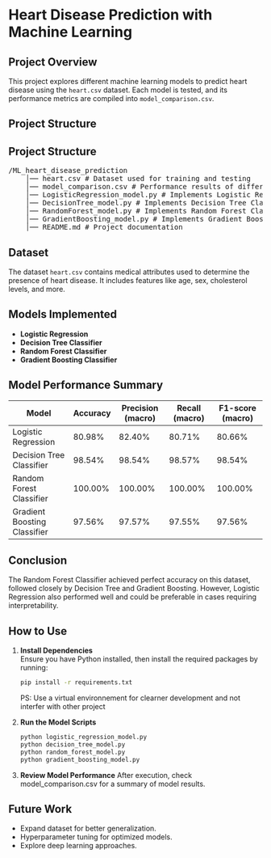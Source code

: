 # Heart Disease Prediction with Machine Learning

## Project Overview
This project explores different machine learning models to predict heart disease using the `heart.csv` dataset. Each model is tested, and its performance metrics are compiled into `model_comparison.csv`.

## Project Structure
## Project Structure
<pre>
/ML_heart_disease_prediction  
    │── heart.csv # Dataset used for training and testing  
    │── model_comparison.csv # Performance results of different models  
    │── LogisticRegression_model.py # Implements Logistic Regression  
    │── DecisionTree_model.py # Implements Decision Tree Classifier  
    │── RandomForest_model.py # Implements Random Forest Classifier  
    │── GradientBoosting_model.py # Implements Gradient Boosting  
    │── README.md # Project documentation  
</pre>
## Dataset
The dataset `heart.csv` contains medical attributes used to determine the presence of heart disease. It includes features like age, sex, cholesterol levels, and more.

## Models Implemented
- **Logistic Regression**
- **Decision Tree Classifier**
- **Random Forest Classifier**
- **Gradient Boosting Classifier**

## Model Performance Summary
| Model                         | Accuracy | Precision (macro) | Recall (macro) | F1-score (macro) |
|--------------------------------|----------|------------------|---------------|----------------|
| Logistic Regression            | 80.98%   | 82.40%           | 80.71%        | 80.66%         |
| Decision Tree Classifier       | 98.54%   | 98.54%           | 98.57%        | 98.54%         |
| Random Forest Classifier       | 100.00%  | 100.00%          | 100.00%       | 100.00%        |
| Gradient Boosting Classifier   | 97.56%   | 97.57%           | 97.55%        | 97.56%         |

## Conclusion
The Random Forest Classifier achieved perfect accuracy on this dataset, followed closely by Decision Tree and Gradient Boosting. However, Logistic Regression also performed well and could be preferable in cases requiring interpretability.

## How to Use
1. **Install Dependencies**  
   Ensure you have Python installed, then install the required packages by running:
   ```sh
   pip install -r requirements.txt
   ```
   PS: Use a virtual environnement for clearner development and not interfer with other project
2. **Run the Model Scripts**
    ```sh
    python logistic_regression_model.py
    python decision_tree_model.py
    python random_forest_model.py
    python gradient_boosting_model.py
   ```

3. **Review Model Performance**
    After execution, check model_comparison.csv for a summary of model results.

## Future Work
- Expand dataset for better generalization.
- Hyperparameter tuning for optimized models.
- Explore deep learning approaches.
